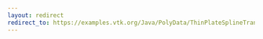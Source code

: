 ```yaml
---
layout: redirect
redirect_to: https://examples.vtk.org/Java/PolyData/ThinPlateSplineTransform/
---
```

